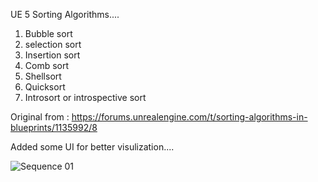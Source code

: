 



UE 5  Sorting Algorithms....
1) Bubble sort
2) selection sort
3) Insertion sort
4) Comb sort
5) Shellsort
6) Quicksort
7) Introsort or introspective sort

Original from  : https://forums.unrealengine.com/t/sorting-algorithms-in-blueprints/1135992/8

Added some UI for better visulization....




![Sequence 01](https://github.com/user-attachments/assets/49dd1687-d576-4563-af1c-14bec2d33597)
